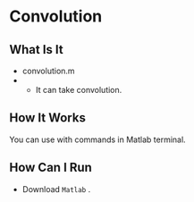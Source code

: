 # Convolution
## What Is It
* convolution.m
* * It can take convolution.

## How It Works
You can use with commands in Matlab terminal.

## How Can I Run
* Download `Matlab` .

